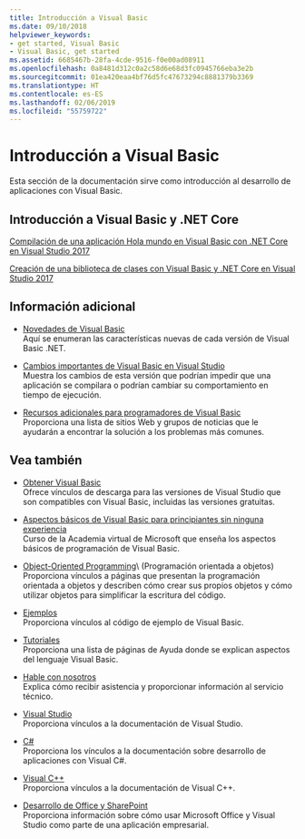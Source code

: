 ```yaml
---
title: Introducción a Visual Basic
ms.date: 09/10/2018
helpviewer_keywords:
- get started, Visual Basic
- Visual Basic, get started
ms.assetid: 6685467b-28fa-4cde-9516-f0e00ad08911
ms.openlocfilehash: 0a8481d312c0a2c58d6e68d3fc0945766eba3e2b
ms.sourcegitcommit: 01ea420eaa4bf76d5fc47673294c8881379b3369
ms.translationtype: HT
ms.contentlocale: es-ES
ms.lasthandoff: 02/06/2019
ms.locfileid: "55759722"
---
```

# <a name="get-started-with-visual-basic"></a>Introducción a Visual Basic
Esta sección de la documentación sirve como introducción al desarrollo de aplicaciones con Visual Basic.  
  
## <a name="get-started-with-visual-basic-and-net-core"></a>Introducción a Visual Basic y .NET Core

[Compilación de una aplicación Hola mundo en Visual Basic con .NET Core en Visual Studio 2017](../../core/tutorials/vb-with-visual-studio.md)

[Creación de una biblioteca de clases con Visual Basic y .NET Core en Visual Studio 2017](../../core/tutorials/vb-library-with-visual-studio.md)  

## <a name="additional-information"></a>Información adicional

- [Novedades de Visual Basic](whats-new.md)\
Aquí se enumeran las características nuevas de cada versión de Visual Basic .NET.

- [Cambios importantes de Visual Basic en Visual Studio](breaking-changes-in-visual-studio.md)\
Muestra los cambios de esta versión que podrían impedir que una aplicación se compilara o podrían cambiar su comportamiento en tiempo de ejecución.

- [Recursos adicionales para programadores de Visual Basic](additional-resources.md)\
Proporciona una lista de sitios Web y grupos de noticias que le ayudarán a encontrar la solución a los problemas más comunes.

## <a name="see-also"></a>Vea también

- [Obtener Visual Basic](https://aka.ms/vsdownload?utm_source=mscom&utm_campaign=msdocs)\
Ofrece vínculos de descarga para las versiones de Visual Studio que son compatibles con Visual Basic, incluidas las versiones gratuitas.

- [Aspectos básicos de Visual Basic para principiantes sin ninguna experiencia](https://mva.microsoft.com/en-US/training-courses/visual-basic-fundamentals-for-absolute-beginners-16507)\
Curso de la Academia virtual de Microsoft que enseña los aspectos básicos de programación de Visual Basic.

- [Object-Oriented Programming](../programming-guide/concepts/object-oriented-programming.md)\ (Programación orientada a objetos)
Proporciona vínculos a páginas que presentan la programación orientada a objetos y describen cómo crear sus propios objetos y cómo utilizar objetos para simplificar la escritura del código.

- [Ejemplos](../../visual-basic/sample-applications.md)\
Proporciona vínculos al código de ejemplo de Visual Basic.

- [Tutoriales](../../visual-basic/walkthroughs.md)\
Proporciona una lista de páginas de Ayuda donde se explican aspectos del lenguaje Visual Basic.

- [Hable con nosotros](/visualstudio/ide/talk-to-us)\
Explica cómo recibir asistencia y proporcionar información al servicio técnico.

- [Visual Studio](/visualstudio/)\
Proporciona vínculos a la documentación de Visual Studio.

- [C#](../../csharp/index.md)\
Proporciona los vínculos a la documentación sobre desarrollo de aplicaciones con Visual C#.

- [Visual C++](/cpp/)\
Proporciona vínculos a la documentación de Visual C++.

- [Desarrollo de Office y SharePoint](/visualstudio/vsto/office-and-sharepoint-development-in-visual-studio)\
Proporciona información sobre cómo usar Microsoft Office y Visual Studio como parte de una aplicación empresarial.
